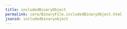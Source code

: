 ```yaml
---
title: includedBinaryObject
permalink: core/BinaryFile.includedBinaryObject.html
jsonid: includedbinaryobject
---
```

